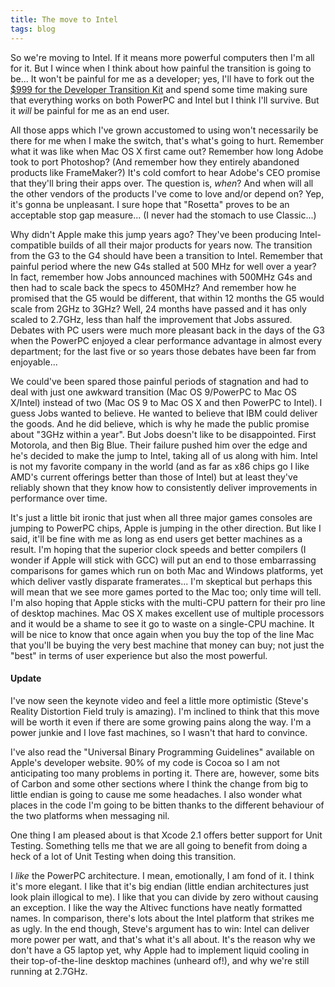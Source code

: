 ```yaml
---
title: The move to Intel
tags: blog
---
```


So we're moving to Intel. If it means more powerful computers then I'm all for it. But I wince when I think about how painful the transition is going to be... It won't be painful for me as a developer; yes, I'll have to fork out the [$999 for the Developer Transition Kit](http://www.apple.com/pr/library/2005/jun/06intel.html) and spend some time making sure that everything works on both PowerPC and Intel but I think I'll survive. But it *will* be painful for me as an end user.

All those apps which I've grown accustomed to using won't necessarily be there for me when I make the switch, that's what's going to hurt. Remember what it was like when Mac OS X first came out? Remember how long Adobe took to port Photoshop? (And remember how they entirely abandoned products like FrameMaker?) It's cold comfort to hear Adobe's CEO promise that they'll bring their apps over. The question is, *when*? And when will all the other vendors of the products I've come to love and/or depend on? Yep, it's gonna be unpleasant. I sure hope that "Rosetta" proves to be an acceptable stop gap measure... (I never had the stomach to use Classic...)

Why didn't Apple make this jump years ago? They've been producing Intel-compatible builds of all their major products for years now. The transition from the G3 to the G4 should have been a transition to Intel. Remember that painful period where the new G4s stalled at 500 MHz for well over a year? In fact, remember how Jobs announced machines with 500MHz G4s and then had to scale back the specs to 450MHz? And remember how he promised that the G5 would be different, that within 12 months the G5 would scale from 2GHz to 3GHz? Well, 24 months have passed and it has only scaled to 2.7GHz, less than half the improvement that Jobs assured. Debates with PC users were much more pleasant back in the days of the G3 when the PowerPC enjoyed a clear performance advantage in almost every department; for the last five or so years those debates have been far from enjoyable...

We could've been spared those painful periods of stagnation and had to deal with just one awkward transition (Mac OS 9/PowerPC to Mac OS X/Intel) instead of two (Mac OS 9 to Mac OS X and then PowerPC to Intel). I guess Jobs wanted to believe. He wanted to believe that IBM could deliver the goods. And he did believe, which is why he made the public promise about "3GHz within a year". But Jobs doesn't like to be disappointed. First Motorola, and then Big Blue. Their failure pushed him over the edge and he's decided to make the jump to Intel, taking all of us along with him. Intel is not my favorite company in the world (and as far as x86 chips go I like AMD's current offerings better than those of Intel) but at least they've reliably shown that they know how to consistently deliver improvements in performance over time.

It's just a little bit ironic that just when all three major games consoles are jumping to PowerPC chips, Apple is jumping in the other direction. But like I said, it'll be fine with me as long as end users get better machines as a result. I'm hoping that the superior clock speeds and better compilers (I wonder if Apple will stick with GCC) will put an end to those embarrassing comparisons for games which run on both Mac and Windows platforms, yet which deliver vastly disparate framerates... I'm skeptical but perhaps this will mean that we see more games ported to the Mac too; only time will tell. I'm also hoping that Apple sticks with the multi-CPU pattern for their pro line of desktop machines. Mac OS X makes excellent use of multiple processors and it would be a shame to see it go to waste on a single-CPU machine. It will be nice to know that once again when you buy the top of the line Mac that you'll be buying the very best machine that money can buy; not just the "best" in terms of user experience but also the most powerful.

#### Update

I've now seen the keynote video and feel a little more optimistic (Steve's Reality Distortion Field truly is amazing). I'm inclined to think that this move will be worth it even if there are some growing pains along the way. I'm a power junkie and I love fast machines, so I wasn't that hard to convince.

I've also read the "Universal Binary Programming Guidelines" available on Apple's developer website. 90% of my code is Cocoa so I am not anticipating too many problems in porting it. There are, however, some bits of Carbon and some other sections where I think the change from big to little endian is going to cause me some headaches. I also wonder what places in the code I'm going to be bitten thanks to the different behaviour of the two platforms when messaging nil.

One thing I am pleased about is that Xcode 2.1 offers better support for Unit Testing. Something tells me that we are all going to benefit from doing a heck of a lot of Unit Testing when doing this transition.

I *like* the PowerPC architecture. I mean, emotionally, I am fond of it. I think it's more elegant. I like that it's big endian (little endian architectures just look plain illogical to me). I like that you can divide by zero without causing an exception. I like the way the Altivec functions have neatly formatted names. In comparison, there's lots about the Intel platform that strikes me as ugly. In the end though, Steve's argument has to win: Intel can deliver more power per watt, and that's what it's all about. It's the reason why we don't have a G5 laptop yet, why Apple had to implement liquid cooling in their top-of-the-line desktop machines (unheard of!), and why we're still running at 2.7GHz.
